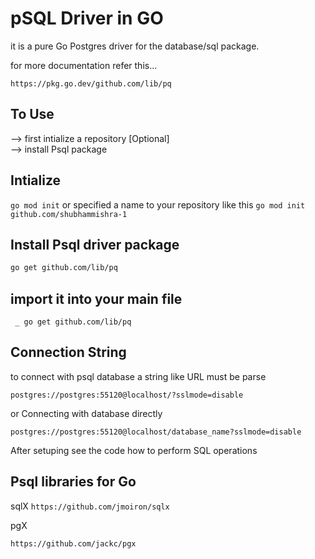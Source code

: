 # pSQL Driver in GO
it is a pure Go Postgres driver for the database/sql package. 

for more documentation refer this...

```https://pkg.go.dev/github.com/lib/pq```

## To Use
--> first intialize a repository [Optional]
<br>
--> install Psql package

## Intialize

```go mod init```
or specified a name to your repository like this
```go mod init github.com/shubhammishra-1```

## Install Psql driver package

```bash
go get github.com/lib/pq
```

## import it into your main file

``` _ go get github.com/lib/pq```

## Connection String

to connect with psql database a string like URL must be parse

```postgres://postgres:55120@localhost/?sslmode=disable```

or Connecting with database directly

```postgres://postgres:55120@localhost/database_name?sslmode=disable```



After setuping see the code how to perform SQL operations




## Psql libraries for Go
sqlX
```https://github.com/jmoiron/sqlx```

pgX

```https://github.com/jackc/pgx```

